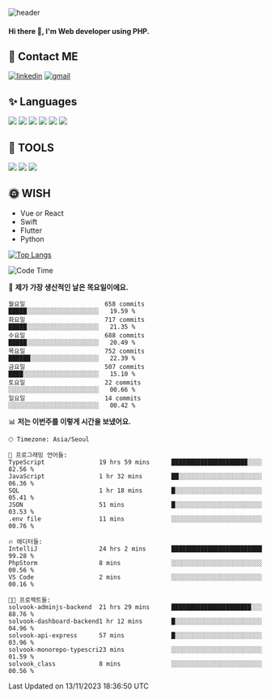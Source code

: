![header](https://capsule-render.vercel.app/api?type=waving&color=auto&height=300&section=header&text=Elin&fontSize=90&animation=twinkling)

#### Hi there 👋, I'm <b>Web developer</b> using PHP. ####

<!--
- 🔭 I’m currently working on Uniwill
- 🌱 I’m currently learning Vue or React or Python.
-->

<!---#### I am PHP developer --->

## 💌 Contact ME ###
[<img src='https://img.shields.io/badge/-EunjiKo-%230A66C2?style=flat-square&logo=LinkedIn&logoColor=white' alt='linkedin'>](https://www.linkedin.com/in/https://www.linkedin.com/in/eunji-ko-00a907164//)  [<img src='https://img.shields.io/badge/-einee214%40gmail.com-%23EA4335?style=flat-square&logo=Gmail&logoColor=white' alt='gmail'>](einee214@gmail.com)  


## ✨ Languages
<img src='https://img.shields.io/badge/-PHP-%23777BB4?style=for-the-badge&logo=PHP&logoColor=white'> <img src='https://img.shields.io/badge/-Laravel-%23FF2D20?style=for-the-badge&logo=Laravel&logoColor=white'> <img src='https://img.shields.io/badge/Jquery-%230769AD?style=for-the-badge&logo=Jquery&logoColor=white'> <img src='https://img.shields.io/badge/CSS3-%231572B6?style=for-the-badge&logo=CSS3&logoColor=white'> <img src='https://img.shields.io/badge/Bootstrap-%237952B3?style=for-the-badge&logo=Bootstrap&logoColor=white' > <img src='https://img.shields.io/badge/MySQL-%234479A1?style=for-the-badge&logo=MySQL&logoColor=white' >

## 🌷 TOOLS
<img src='https://img.shields.io/badge/PHPSTORM-%23000000?style=for-the-badge&logo=PhpStorm&logoColor=white' > <img src='https://img.shields.io/badge/GitLab-%23FCA121?style=for-the-badge&logo=GitLab&logoColor=white' > <img src='https://img.shields.io/badge/GitHub-%23181717?style=for-the-badge&logo=GitHub&logoColor=white'>


## 🌞 WISH
- Vue or React
- Swift
- Flutter
- Python


[![Top Langs](https://github-readme-stats.vercel.app/api/top-langs/?username=ein214&layout=compact)](https://github.com/anuraghazra/github-readme-stats)

<!--START_SECTION:waka-->
![Code Time](http://img.shields.io/badge/Code%20Time-3%2C041%20hrs%2057%20mins-blue)

📅 **제가 가장 생산적인 날은 목요일이에요.** 

```text
월요일                      658 commits         █████░░░░░░░░░░░░░░░░░░░░   19.59 % 
화요일                      717 commits         █████░░░░░░░░░░░░░░░░░░░░   21.35 % 
수요일                      688 commits         █████░░░░░░░░░░░░░░░░░░░░   20.49 % 
목요일                      752 commits         ██████░░░░░░░░░░░░░░░░░░░   22.39 % 
금요일                      507 commits         ████░░░░░░░░░░░░░░░░░░░░░   15.10 % 
토요일                      22 commits          ░░░░░░░░░░░░░░░░░░░░░░░░░   00.66 % 
일요일                      14 commits          ░░░░░░░░░░░░░░░░░░░░░░░░░   00.42 % 
```


📊 **저는 이번주를 이렇게 시간을 보냈어요.** 

```text
🕑︎ Timezone: Asia/Seoul

💬 프로그래밍 언어들: 
TypeScript               19 hrs 59 mins      █████████████████████░░░░   82.56 % 
JavaScript               1 hr 32 mins        ██░░░░░░░░░░░░░░░░░░░░░░░   06.36 % 
SQL                      1 hr 18 mins        █░░░░░░░░░░░░░░░░░░░░░░░░   05.41 % 
JSON                     51 mins             █░░░░░░░░░░░░░░░░░░░░░░░░   03.53 % 
.env file                11 mins             ░░░░░░░░░░░░░░░░░░░░░░░░░   00.76 % 

🔥 에디터들: 
IntelliJ                 24 hrs 2 mins       █████████████████████████   99.28 % 
PhpStorm                 8 mins              ░░░░░░░░░░░░░░░░░░░░░░░░░   00.56 % 
VS Code                  2 mins              ░░░░░░░░░░░░░░░░░░░░░░░░░   00.16 % 

🐱‍💻 프로젝트들: 
solvook-adminjs-backend  21 hrs 29 mins      ██████████████████████░░░   88.76 % 
solvook-dashboard-backend1 hr 12 mins        █░░░░░░░░░░░░░░░░░░░░░░░░   04.96 % 
solvook-api-express      57 mins             █░░░░░░░░░░░░░░░░░░░░░░░░   03.96 % 
solvook-monorepo-typescri23 mins             ░░░░░░░░░░░░░░░░░░░░░░░░░   01.59 % 
solvook_class            8 mins              ░░░░░░░░░░░░░░░░░░░░░░░░░   00.56 % 
```


 Last Updated on 13/11/2023 18:36:50 UTC
<!--END_SECTION:waka-->

<!---![GitHub stats](https://github-readme-stats.vercel.app/api?username=ein214&show_icons=true&theme=dracula)  --->



